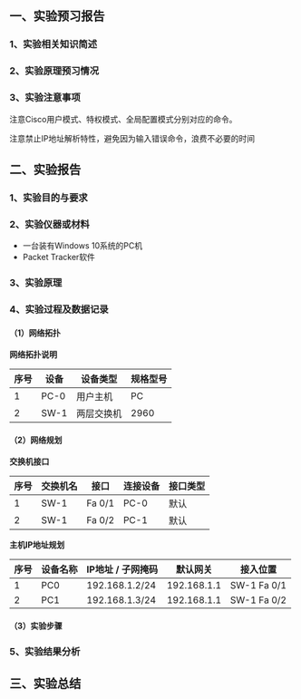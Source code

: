 ## 一、实验预习报告

### 1、实验相关知识简述



### 2、实验原理预习情况



### 3、实验注意事项

注意Cisco用户模式、特权模式、全局配置模式分别对应的命令。

注意禁止IP地址解析特性，避免因为输入错误命令，浪费不必要的时间



## 二、实验报告

### 1、实验目的与要求



### 2、实验仪器或材料

- 一台装有Windows 10系统的PC机
- Packet Tracker软件



### 3、实验原理



### 4、实验过程及数据记录

#### （1）网络拓扑





**网络拓扑说明**

| 序号 | 设备 | 设备类型   | 规格型号 |
| ---- | ---- | ---------- | -------- |
| 1    | PC-0 | 用户主机   | PC       |
| 2    | SW-1 | 两层交换机 | 2960     |



#### （2）网络规划

**交换机接口**

| 序号 | 交换机名 | 接口   | 连接设备 | 接口类型 |
| ---- | -------- | ------ | -------- | -------- |
| 1    | SW-1     | Fa 0/1 | PC-0     | 默认     |
| 2    | SW-1     | Fa 0/2 | PC-1     | 默认     |



**主机IP地址规划**

| 序号 | 设备名称 | IP地址 / 子网掩码 | 默认网关    | 接入位置     |
| ---- | -------- | ----------------- | ----------- | ------------ |
| 1    | PC0      | 192.168.1.2/24    | 192.168.1.1 | SW-1  Fa 0/1 |
| 2    | PC1      | 192.168.1.3/24    | 192.168.1.1 | SW-1  Fa 0/2 |



#### （3）实验步骤





### 5、实验结果分析





## 三、实验总结





